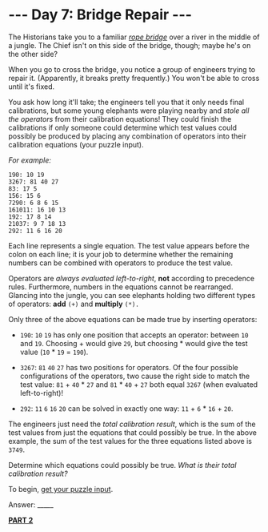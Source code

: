 # --- Day 7: Bridge Repair ---

The Historians take you to a familiar [*rope bridge*](https://adventofcode.com/2022/day/9) over a river in the middle of a jungle. The Chief isn't on this side of the bridge, though; maybe he's on the other side?

When you go to cross the bridge, you notice a group of engineers trying to repair it. (Apparently, it breaks pretty frequently.) You won't be able to cross until it's fixed.

You ask how long it'll take; the engineers tell you that it only needs final calibrations, but some young elephants were playing nearby and *stole all the operators* from their calibration equations! They could finish the calibrations if only someone could determine which test values could possibly be produced by placing any combination of operators into their calibration equations (your puzzle input).

*For example:*


```
190: 10 19
3267: 81 40 27
83: 17 5
156: 15 6
7290: 6 8 6 15
161011: 16 10 13
192: 17 8 14
21037: 9 7 18 13
292: 11 6 16 20
```


Each line represents a single equation. The test value appears before the colon on each line; it is your job to determine whether the remaining numbers can be combined with operators to produce the test value.

Operators are *always evaluated left-to-right*, **not** according to precedence rules. Furthermore, numbers in the equations cannot be rearranged. Glancing into the jungle, you can see elephants holding two different types of operators: **add** `(+)` and **multiply** `(*).`

Only three of the above equations can be made true by inserting operators:

- `190`: `10` `19` has only one position that accepts an operator: between `10` and `19`. Choosing + would give `29`, but choosing * would give the test value (`10` * `19` = `190`).

- `3267`: `81` `40` `27` has two positions for operators. Of the four possible configurations of the operators, two cause the right side to match the test value: `81` + `40` * `27` and `81` * `40` + `27` both equal `3267` (when evaluated left-to-right)!

- `292`: `11` `6` `16` `20` can be solved in exactly one way: `11` + `6` * `16` + `20`.

The engineers just need the *total calibration result*, which is the sum of the test values from just the equations that could possibly be true. In the above example, the sum of the test values for the three equations listed above is `3749`.

Determine which equations could possibly be true. *What is their total calibration result?*

To begin, [get your puzzle input](./challenge_1.txt).

Answer: _____
 
[**PART 2**](./challenge_2.md)